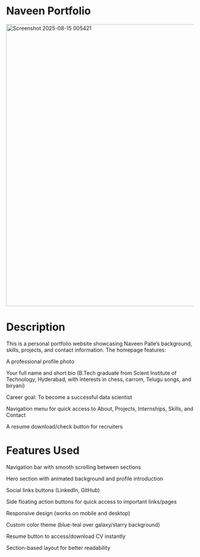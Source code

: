 # Naveen Portfolio







<img width="1884" height="758" alt="Screenshot 2025-08-15 005421" src="https://github.com/user-attachments/assets/1864df43-4abe-42b9-80fc-693fbd2a154f" />









# Description

This is a personal portfolio website showcasing Naveen Palle’s background, skills, projects, and contact information.
The homepage features:

A professional profile photo

Your full name and short bio (B.Tech graduate from Scient Institute of Technology, Hyderabad, with interests in chess, carrom, Telugu songs, and biryani)

Career goal: To become a successful data scientist

Navigation menu for quick access to About, Projects, Internships, Skills, and Contact

A resume download/check button for recruiters



# Features Used

Navigation bar with smooth scrolling between sections

Hero section with animated background and profile introduction

Social links buttons (LinkedIn, GitHub)

Side floating action buttons for quick access to important links/pages

Responsive design (works on mobile and desktop)

Custom color theme (blue-teal over galaxy/starry background)

Resume button to access/download CV instantly

Section-based layout for better readability
